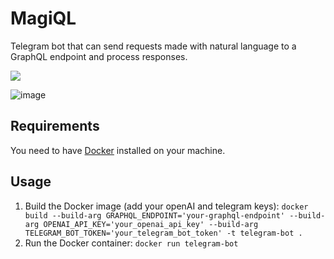 # MagiQL

Telegram bot that can send requests made with natural language to a GraphQL endpoint and process responses.

[![](https://licensebuttons.net/p/zero/1.0/88x31.png)](https://creativecommons.org/publicdomain/zero/1.0/)

![image](https://github.com/MarcoWorms/MagiQL/assets/7863230/3ed88530-fb04-4ecf-a1bf-9f33a902516d)

## Requirements

You need to have [Docker](https://docs.docker.com/engine/install/) installed on your machine.

## Usage

1. Build the Docker image (add your openAI and telegram keys): `docker build --build-arg GRAPHQL_ENDPOINT='your-graphql-endpoint' --build-arg OPENAI_API_KEY='your_openai_api_key' --build-arg TELEGRAM_BOT_TOKEN='your_telegram_bot_token' -t telegram-bot .`
2. Run the Docker container: `docker run telegram-bot`
